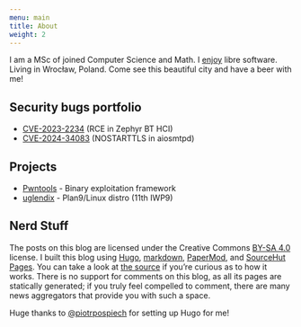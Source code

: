 ```yaml
---
menu: main
title: About
weight: 2
---
```


I am a MSc of joined Computer Science and Math.
I [enjoy](https://github.com/Arusekk#js-contribution-activity) libre software.
Living in Wrocław, Poland.
Come see this beautiful city and have a beer with me!

## Security bugs portfolio

* [CVE-2023-2234](https://github.com/zephyrproject-rtos/zephyr/security/advisories/GHSA-jcx5-3v9g-xf9j) (RCE in Zephyr BT HCI)
* [CVE-2024-34083](https://github.com/aio-libs/aiosmtpd/security/advisories/GHSA-wgjv-9j3q-jhg8) (NOSTARTTLS in aiosmtpd)

## Projects

* [Pwntools](https://github.com/Gallopsled/pwntools) - Binary exploitation framework
* [uglendix](https://sr.ht/~arusekk/uglendix) - Plan9/Linux distro (11th IWP9)

## Nerd Stuff

The posts on this blog are licensed under the Creative Commons [BY-SA 4.0](https://creativecommons.org/licenses/by-sa/4.0/) license.
I built this blog using [Hugo](https://gohugo.io),
[markdown](https://en.wikipedia.org/wiki/Markdown),
[PaperMod](https://git.io/hugopapermod),
and [SourceHut Pages](https://srht.site).
You can take a look at [the source](https://github.com/Arusekk/arusekk.github.io) if you’re curious as to how it works.
There is no support for comments on this blog, as all its pages are statically generated;
if you truly feel compelled to comment, there are many news aggregators that provide you with such a space.

Huge thanks to [\@piotrpospiech](https://github.com/piotrpospiech) for setting up Hugo for me!
